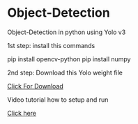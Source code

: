 # Object-Detection
Object-Detection in python using Yolo v3

1st step:
install this commands

pip install opencv-python
pip install numpy

2nd step:
Download this Yolo weight file

[Click For Download](https://drive.google.com/file/d/1RUiHahVrcSIPm7Rf-Xv8_A5jbVzlNelh/view?usp=sharing)


Video tutorial how to setup and run

[Click here]()
